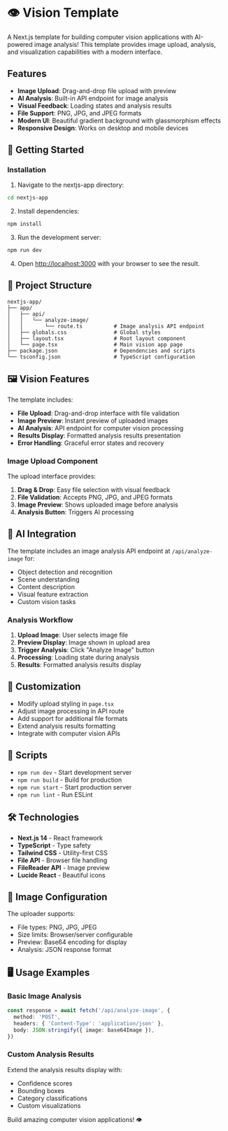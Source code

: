 # 👁️ Vision Template

A Next.js template for building computer vision applications with AI-powered image analysis! This template provides image upload, analysis, and visualization capabilities with a modern interface.

## Features

- **Image Upload**: Drag-and-drop file upload with preview
- **AI Analysis**: Built-in API endpoint for image analysis
- **Visual Feedback**: Loading states and analysis results
- **File Support**: PNG, JPG, and JPEG formats
- **Modern UI**: Beautiful gradient background with glassmorphism effects
- **Responsive Design**: Works on desktop and mobile devices

## 🚀 Getting Started

### Installation

1. Navigate to the nextjs-app directory:
```bash
cd nextjs-app
```

2. Install dependencies:
```bash
npm install
```

3. Run the development server:
```bash
npm run dev
```

4. Open [http://localhost:3000](http://localhost:3000) with your browser to see the result.

## 📁 Project Structure

```
nextjs-app/
├── app/
│   ├── api/
│   │   └── analyze-image/
│   │       └── route.ts          # Image analysis API endpoint
│   ├── globals.css               # Global styles
│   ├── layout.tsx                # Root layout component
│   └── page.tsx                  # Main vision app page
├── package.json                  # Dependencies and scripts
└── tsconfig.json                 # TypeScript configuration
```

## 🖼️ Vision Features

The template includes:

- **File Upload**: Drag-and-drop interface with file validation
- **Image Preview**: Instant preview of uploaded images
- **AI Analysis**: API endpoint for computer vision processing
- **Results Display**: Formatted analysis results presentation
- **Error Handling**: Graceful error states and recovery

### Image Upload Component

The upload interface provides:

1. **Drag & Drop**: Easy file selection with visual feedback
2. **File Validation**: Accepts PNG, JPG, and JPEG formats
3. **Image Preview**: Shows uploaded image before analysis
4. **Analysis Button**: Triggers AI processing

## 🤖 AI Integration

The template includes an image analysis API endpoint at `/api/analyze-image` for:

- Object detection and recognition
- Scene understanding
- Content description
- Visual feature extraction
- Custom vision tasks

### Analysis Workflow

1. **Upload Image**: User selects image file
2. **Preview Display**: Image shown in upload area
3. **Trigger Analysis**: Click "Analyze Image" button
4. **Processing**: Loading state during analysis
5. **Results**: Formatted analysis results display

## 🎨 Customization

- Modify upload styling in `page.tsx`
- Adjust image processing in API route
- Add support for additional file formats
- Extend analysis results formatting
- Integrate with computer vision APIs

## 📝 Scripts

- `npm run dev` - Start development server
- `npm run build` - Build for production
- `npm run start` - Start production server
- `npm run lint` - Run ESLint

## 🛠️ Technologies

- **Next.js 14** - React framework
- **TypeScript** - Type safety
- **Tailwind CSS** - Utility-first CSS
- **File API** - Browser file handling
- **FileReader API** - Image preview
- **Lucide React** - Beautiful icons

## 🔧 Image Configuration

The uploader supports:
- File types: PNG, JPG, JPEG
- Size limits: Browser/server configurable
- Preview: Base64 encoding for display
- Analysis: JSON response format

## 🖥️ Usage Examples

### Basic Image Analysis
```typescript
const response = await fetch('/api/analyze-image', {
  method: 'POST',
  headers: { 'Content-Type': 'application/json' },
  body: JSON.stringify({ image: base64Image }),
})
```

### Custom Analysis Results
Extend the analysis results display with:
- Confidence scores
- Bounding boxes
- Category classifications
- Custom visualizations

Build amazing computer vision applications! 👁️ 